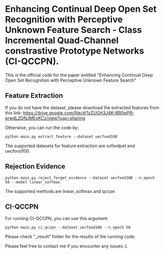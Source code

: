 # Enhancing Continual Deep Open Set Recognition with Perceptive Unknown Feature Search - Class Incremental Quad-Channel constrastive Prototype Networks (CI-QCCPN).

This is the official code for the paper entitled "Enhancing Continual Deep Open Set Recognition with Perceptive Unknown Feature Search"

## Feature Extraction
If you do not have the dataset, please download the extracted features from this link: https://drive.google.com/file/d/1zZUGH3J4K-8R0wPR-erwdL2DNJMEoKCz/view?usp=sharing

Otherwise, you can run the code by:

```
python main.py extract_feature --dataset uecfood100
```

The supported datasets for feature extraction are oxfordpet and uecfood100.

## Rejection Evidence

```
python main.py reject_forget_evidence --dataset uecfood100 --n_epoch 50 --model linear_softmax
```

The supported methods are linear_softmax and qccpn

## CI-QCCPN

For running CI-QCCPN, you can use this argument
```
python main.py ci_qccpn --dataset uecfood100 --n_epoch 50
```

Please check "_result" folder for the results of the running code.

Please feel free to contact me if you encounter any issues :).
